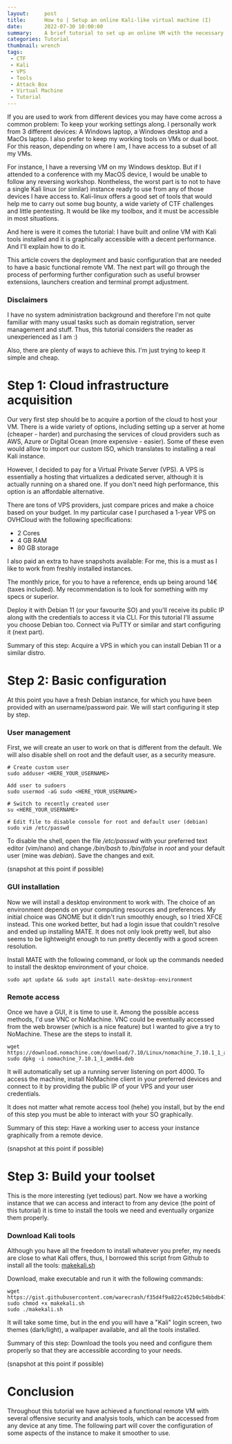 ```yaml
---
layout:     post
title:      How to | Setup an online Kali-like virtual machine (I)
date:       2022-07-30 10:00:00
summary:    A brief tutorial to set up an online VM with the necessary tools to work on CTFs and related, while accessible from any device (part 1).
categories: Tutorial
thumbnail: wrench
tags:
 - CTF
 - Kali
 - VPS
 - Tools
 - Attack Box
 - Virtual Machine
 - Tutorial
---
```


If you are used to work from different devices you may have come across a common problem: To keep your working settings along. I personally work from 3 different devices: A Windows laptop, a Windows desktop and a MacOs laptop. I also prefer to keep my working tools on VMs or dual boot. For this reason, depending on where I am, I have access to a subset of all my VMs.

For instance, I have a reversing VM on my Windows desktop. But if I attended to a conference with my MacOS device, I would be unable to follow any reversing workshop. Nontheless, the worst part is to not to have a single Kali linux (or similar) instance ready to use from any of those devices I have access to. Kali-linux offers a good set of tools that would help me to carry out some bug bounty, a wide variety of CTF challenges and little pentesting. It would be like my toolbox, and it must be accessible in most situations.

And here is were it comes the tutorial: I have built and online VM with Kali tools installed and it is graphically accessible with a decent performance. And I'll explain how to do it. 

This article covers the deployment and basic configuration that are needed to have a basic functional remote VM. The next part will go through the process of performing further configuration such as useful browser extensions, launchers creation and terminal prompt adjustment.

### Disclaimers
I have no system administration background and therefore I'm not quite familiar with many usual tasks such as domain registration, server management and stuff. Thus, this tutorial considers the reader as unexperienced as I am :)

Also, there are plenty of ways to achieve this. I'm just trying to keep it simple and cheap.

# Step 1: Cloud infrastructure acquisition

Our very first step should be to acquire a portion of the cloud to host your VM. There is a wide variety of options, including setting up a server at home (cheaper - harder) and purchasing the services of cloud providers such as AWS, Azure or Digital Ocean (more expensive - easier). Some of these even would allow to import our custom ISO, which translates to installing a real Kali instance.

However, I decided to pay for a Virtual Private Server (VPS). A VPS is essentially a hosting that virtualizes a dedicated server, although it is actually running on a shared one. If you don't need high performance, this option is an affordable alternative.

There are tons of VPS providers, just compare prices and make a choice based on your budget. In my particular case I purchased a 1-year VPS on OVHCloud with the following specifications:
* 2 Cores
* 4 GB RAM
* 80 GB storage

I also paid an extra to have snapshots available: For me, this is a must as I like to work from freshly installed instances.

The monthly price, for you to have a reference, ends up being around 14€ (taxes included). My recommendation is to look for something with my specs or superior. 

Deploy it with Debian 11 (or your favourite SO) and you'll receive its public IP along with the credentials to access it via CLI. For this tutorial I'll assume you choose Debian too. Connect via PuTTY or similar and start configuring it (next part).

Summary of this step: Acquire a VPS in which you can install Debian 11 or a similar distro.

# Step 2: Basic configuration

At this point you have a fresh Debian instance, for which you have been provided with an username/password pair. We will start configuring it step by step.

### User management

First, we will create an user to work on that is different from the default. We will also disable shell on root and the default user, as a security measure.
```plain
# Create custom user
sudo adduser <HERE_YOUR_USERNAME>

Add user to sudoers
sudo usermod -aG sudo <HERE_YOUR_USERNAME>

# Switch to recently created user
su <HERE_YOUR_USERNAME>

# Edit file to disable console for root and default user (debian)
sudo vim /etc/passwd
```

To disable the shell, open the file _/etc/passwd_ with your preferred text editor (vim/nano) and change _/bin/bash_ to _/bin/false_ in _root_ and your default user (mine was _debian_). Save the changes and exit.

(snapshot at this point if possible)

### GUI installation

Now we will install a desktop environment to work with. The choice of an environment depends on your computing resources and preferences. My initial choice was GNOME but it didn't run smoothly enough, so I tried XFCE instead. This one worked better, but had a login issue that couldn't resolve and ended up installing MATE. It does not only look pretty well, but also seems to be lightweight enough to run pretty decently with a good screen resolution.

Install MATE with the following command, or look up the commands needed to install the desktop environment of your choice.
```plain
sudo apt update && sudo apt install mate-desktop-environment
```

### Remote access

Once we have a GUI, it is time to use it. Among the possible access methods, I'd use VNC or NoMachine. VNC could be eventually accessed from the web browser (which is a nice feature) but I wanted to give a try to NoMachine. These are the steps to install it.
```plain
wget https://download.nomachine.com/download/7.10/Linux/nomachine_7.10.1_1_amd64.deb
sudo dpkg -i nomachine_7.10.1_1_amd64.deb
```
It will automatically set up a running server listening on port 4000. To access the machine, install NoMachine client in your preferred devices and connect to it by providing the public IP of your VPS and your user credentials.

It does not matter what remote access tool (hehe) you install, but by the end of this step you must be able to interact with your SO graphically.

Summary of this step: Have a working user to access your instance graphically from a remote device.

(snapshot at this point if possible)

# Step 3: Build your toolset

This is the more interesting (yet tedious) part. Now we have a working instance that we can access and interact to from any device (the point of this tutorial) it is time to install the tools we need and eventually organize them properly.

### Download Kali tools
Although you have all the freedom to install whatever you prefer, my needs are close to what Kali offers, thus, I borrowed this script from Github to install all the tools:
[makekali.sh](https://gist.githubusercontent.com/warecrash/f35d4f9a822c452b0c54bbdb47c0c9a5/raw/8f7055e1cde8ae03f19f57d0154f259e9f8f3060/makekali.sh)

Download, make executable and run it with the following commands:
```plain
wget https://gist.githubusercontent.com/warecrash/f35d4f9a822c452b0c54bbdb47c0c9a5/raw/8f7055e1cde8ae03f19f57d0154f259e9f8f3060/makekali.sh
sudo chmod +x makekali.sh
sudo ./makekali.sh
```

It will take some time, but in the end you will have a "Kali" login screen, two themes (dark/light), a wallpaper available, and all the tools installed.

Summary of this step: Download the tools you need and configure them properly so that they are accessible according to your needs.

(snapshot at this point if possible)

# Conclusion

Throughout this tutorial we have achieved a functional remote VM with several offensive security and analysis tools, which can be accessed from any device at any time. The following part will cover the configuration of some aspects of the instance to make it smoother to use.